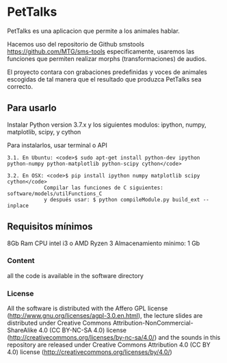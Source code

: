 PetTalks
========= 

PetTalks es una aplicacion que permite a los animales hablar.

Hacemos uso del repositorio de  Github smstools https://github.com/MTG/sms-tools
especificamente, usaremos las funciones que permiten realizar morphs 
(transformaciones) de audios.

El proyecto contara con grabaciones predefinidas y voces de animales escogidas 
de tal manera que el resultado que produzca PetTalks sea correcto. 

Para usarlo
----------
Instalar Python version 3.7.x y los siguientes modulos: ipython, numpy, matplotlib, scipy, y cython
  
  Para instalarlos, usar terminal o API
  
    3.1. En Ubuntu: <code>$ sudo apt-get install python-dev ipython python-numpy python-matplotlib python-scipy cython</code>
  
    3.2. En OSX: <code>$ pip install ipython numpy matplotlib scipy cython</code>
                Compilar las funciones de C siguientes: software/models/utilFunctions_C 
                y después usar: $ python compileModule.py build_ext --inplace

Requisitos mínimos
----------
8Gb Ram
CPU intel i3 o AMD Ryzen 3
Almacenamiento mínimo: 1 Gb


### Content
all the code is available in the software directory

### License

All the software is distributed with the Affero GPL license (http://www.gnu.org/licenses/agpl-3.0.en.html), the lecture slides are distributed under Creative Commons Attribution-NonCommercial-ShareAlike 4.0 (CC BY-NC-SA 4.0) license (http://creativecommons.org/licenses/by-nc-sa/4.0/) and the sounds in this repository are released under Creative Commons Attribution 4.0 (CC BY 4.0) license (http://creativecommons.org/licenses/by/4.0/)
